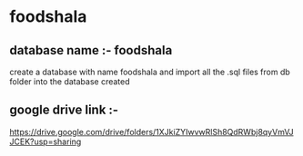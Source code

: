 # foodshala
## database name :- foodshala
 create a database with name foodshala and import all the .sql files from db folder into the database created
## google drive link :-
 https://drive.google.com/drive/folders/1XJkiZYIwvwRlSh8QdRWbj8qyVmVJJCEK?usp=sharing
